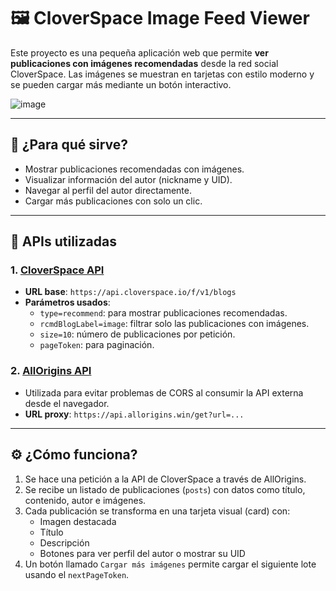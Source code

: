 # 🖼️ CloverSpace Image Feed Viewer

Este proyecto es una pequeña aplicación web que permite **ver publicaciones con imágenes recomendadas** desde la red social CloverSpace. Las imágenes se muestran en tarjetas con estilo moderno y se pueden cargar más mediante un botón interactivo.

![image](https://github.com/user-attachments/assets/f49dfe02-8b22-41de-a313-82e1b88a5959)

---

## 📌 ¿Para qué sirve?

- Mostrar publicaciones recomendadas con imágenes.
- Visualizar información del autor (nickname y UID).
- Navegar al perfil del autor directamente.
- Cargar más publicaciones con solo un clic.

---

## 🔌 APIs utilizadas

### 1. [CloverSpace API](https://clover.social)
- **URL base**: `https://api.cloverspace.io/f/v1/blogs`
- **Parámetros usados**:
  - `type=recommend`: para mostrar publicaciones recomendadas.
  - `rcmdBlogLabel=image`: filtrar solo las publicaciones con imágenes.
  - `size=10`: número de publicaciones por petición.
  - `pageToken`: para paginación.

### 2. [AllOrigins API](https://allorigins.win/)
- Utilizada para evitar problemas de CORS al consumir la API externa desde el navegador.
- **URL proxy**: `https://api.allorigins.win/get?url=...`

---

## ⚙️ ¿Cómo funciona?

1. Se hace una petición a la API de CloverSpace a través de AllOrigins.
2. Se recibe un listado de publicaciones (`posts`) con datos como título, contenido, autor e imágenes.
3. Cada publicación se transforma en una tarjeta visual (card) con:
   - Imagen destacada
   - Título
   - Descripción
   - Botones para ver perfil del autor o mostrar su UID
4. Un botón llamado `Cargar más imágenes` permite cargar el siguiente lote usando el `nextPageToken`.
